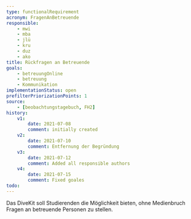 ```yaml
---
type: functionalRequirement
acronym: FragenAnBetreuende
responsible: 
    - mwi
    - mba
    - jlü
    - kru
    - duz
    - ako
title: Rückfragen an Betreuende
goals: 
    - betreuungOnline
    - betreuung
    - Kommunikation
implementationStatus: open
prefilterPriorizationPoints: 1
source:
    - [beobachtungstagebuch, FH2]
history:
    v1:
        date: 2021-07-08
        comment: initially created
    v2:
        date: 2021-07-10
        comment: Entfernung der Begründung
    v3:
        date: 2021-07-12
        comment: Added all responsible authors
    v4:
        date: 2021-07-15
        comment: Fixed goales
todo: 
---
```


Das DiveKit soll Studierenden die Möglichkeit bieten, ohne Medienbruch Fragen an betreuende Personen zu stellen.